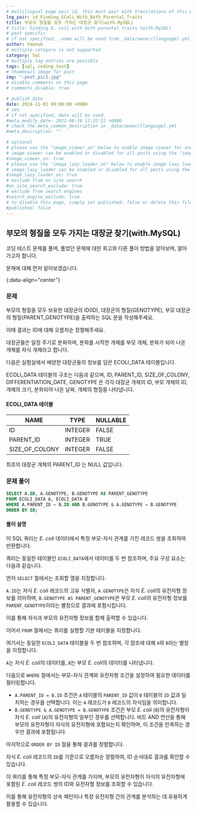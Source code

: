 ```yaml
---
# multilingual page pair id, this must pair with translations of this page. (This name must be unique)
lng_pair: id_Finding_EColi_With_Both_Parental_Traits
title: 부모의 형질을 모두 가지는 대장균 찾기(with.MySQL)
# title: Finding E. coli with both parental traits (with.MySQL)
# post specific
# if not specified, .name will be used from _data/owner/[language].yml
author: Yeonuk
# multiple category is not supported
category: Sql
# multiple tag entries are possible
tags: [sql, coding test]
# thumbnail image for post
img: ":post_pic1.jpg"
# disable comments on this page
# comments_disable: true

# publish date
date: 2024-11-01 09:00:00 +0900
# seo
# if not specified, date will be used.
#meta_modify_date: 2021-08-10 11:32:53 +0900
# check the meta_common_description in _data/owner/[language].yml
#meta_description: ""

# optional
# please use the "image_viewer_on" below to enable image viewer for individual pages or posts (_posts/ or [language]/_posts folders).
# image viewer can be enabled or disabled for all posts using the "image_viewer_posts: true" setting in _data/conf/main.yml.
#image_viewer_on: true
# please use the "image_lazy_loader_on" below to enable image lazy loader for individual pages or posts (_posts/ or [language]/_posts folders).
# image lazy loader can be enabled or disabled for all posts using the "image_lazy_loader_posts: true" setting in _data/conf/main.yml.
#image_lazy_loader_on: true
# exclude from on site search
#on_site_search_exclude: true
# exclude from search engines
#search_engine_exclude: true
# to disable this page, simply set published: false or delete this file
#published: false
---
```


<!-- outline-start -->

## 부모의 형질을 모두 가지는 대장균 찾기(with.MySQL)

코딩 테스트 문제를 풀며, 풀었던 문제에 대한 회고와 다른 풀이 방법을 알아보며, 알아가고자 합니다.

문제에 대해 먼저 알아보겠습니다.

{:data-align="center"}

<!-- outline-end -->

### 문제

부모의 형질을 모두 보유한 대장균의 ID(ID), 대장균의 형질(GENOTYPE), 부모 대장균의 형질(PARENT_GENOTYPE)을 출력하는 SQL 문을 작성해주세요.

이때 결과는 ID에 대해 오름차순 정렬해주세요.

대장균들은 일정 주기로 분화하며, 분화를 시작한 개체를 부모 개체, 분화가 되어 나온 개체를 자식 개체라고 합니다.

다음은 실험실에서 배양한 대장균들의 정보를 담은 ECOLI_DATA 테이블입니다.

ECOLI_DATA 테이블의 구조는 다음과 같으며, ID, PARENT_ID, SIZE_OF_COLONY, DIFFERENTIATION_DATE, GENOTYPE 은 각각 대장균 개체의 ID, 부모 개체의 ID, 개체의 크기, 분화되어 나온 날짜, 개체의 형질을 나타냅니다.

#### ECOLI_DATA 테이블

| NAME           | TYPE    | NULLABLE |
| -------------- | ------- | -------- |
| ID             | INTEGER | FALSE    |
| PARENT_ID      | INTEGER | TRUE     |
| SIZE_OF_COLONY | INTEGER | FALSE    |

최초의 대장균 개체의 PARENT_ID 는 NULL 값입니다.

<!-- #### 제한사항

- a의 길이는 1 이상 1,000,000 이하입니다.
- a[i]는 i+1 번째 풍선에 써진 숫자를 의미합니다.
- a의 모든 수는 -1,000,000,000 이상 1,000,000,000 이하인 정수입니다.
- a의 모든 수는 서로 다릅니다. -->

<!-- #### 입출력 예 -->

<!--
| Column name | Type         | Nullable |
| ----------- | ------------ | -------- |
| CAR_ID      | INTEGER      | FALSE    |
| CAR_TYPE    | VARCHAR(255) | FALSE    |
| DAILY_FEE   | INTEGER      | FALSE    |
| OPTIONS     | VARCHAR(255) | FALSE    | -->

<!-- | a                                     | result |
| ------------------------------------- | ------ |
| [9,-1,-5]                             | 3      |
| [-16,27,65,-2,58,-92,-71,-68,-61,-33] | 6      | -->

<!-- | begin | target | words                                      | return |
| ----- | ------ | ------------------------------------------ | ------ |
| "hit" | "cog"  | ["hot", "dot", "dog", "lot", "log", "cog"] | 4      |
| "hit" | "cog"  | ["hot", "dot", "dog", "lot", "log"]        | 0      | -->

### 문제 풀이

```sql
SELECT A.ID, A.GENOTYPE, B.GENOTYPE AS PARENT_GENOTYPE
FROM ECOLI_DATA A, ECOLI_DATA B
WHERE A.PARENT_ID = B.ID AND B.GENOTYPE & A.GENOTYPE = B.GENOTYPE
ORDER BY ID;
```

#### 풀이 설명

이 SQL 쿼리는 _E. coli_ 데이터에서 특정 부모-자식 관계를 가진 레코드 쌍을 조회하여 반환합니다.

쿼리는 동일한 테이블인 `ECOLI_DATA`에서 데이터를 두 번 참조하며, 주요 구성 요소는 다음과 같습니다.

먼저 `SELECT` 절에서는 조회할 열을 지정합니다.

`A.ID`는 자식 _E. coli_ 레코드의 고유 식별자, `A.GENOTYPE`은 자식 *E. coli*의 유전자형 정보를 의미하며, `B.GENOTYPE AS PARENT_GENOTYPE`은 부모 *E. coli*의 유전자형 정보를 `PARENT_GENOTYPE`이라는 별칭으로 결과에 포함시킵니다.

이를 통해 자식과 부모의 유전자형 정보를 함께 출력할 수 있습니다.

이어서 `FROM` 절에서는 쿼리를 실행할 기본 테이블을 지정합니다.

여기서는 동일한 `ECOLI_DATA` 테이블을 두 번 참조하며, 각 참조에 대해 `A`와 `B`라는 별칭을 지정합니다.

`A`는 자식 *E. coli*의 데이터를, `B`는 부모 *E. coli*의 데이터를 나타냅니다.

다음으로 `WHERE` 절에서는 부모-자식 관계와 유전자형 조건을 설정하여 필요한 데이터를 필터링합니다.

- `A.PARENT_ID = B.ID` 조건은 `A` 테이블의 `PARENT_ID` 값이 `B` 테이블의 `ID` 값과 일치하는 경우를 선택합니다. 이는 `A` 레코드가 `B` 레코드의 자식임을 의미합니다.
- `B.GENOTYPE & A.GENOTYPE = B.GENOTYPE` 조건은 부모 _E. coli_ (`B`)의 유전자형이 자식 _E. coli_ (`A`)의 유전자형의 일부인 경우를 선택합니다. 비트 AND 연산을 통해 부모의 유전자형이 자식의 유전자형에 포함되는지 확인하며, 이 조건을 만족하는 경우만 결과에 포함됩니다.

마지막으로 `ORDER BY ID` 절을 통해 결과를 정렬합니다.

자식 _E. coli_ 레코드의 `ID`를 기준으로 오름차순 정렬하여, ID 순서대로 결과를 확인할 수 있습니다.

이 쿼리를 통해 특정 부모-자식 관계를 가지며, 부모의 유전자형이 자식의 유전자형에 포함된 _E. coli_ 레코드 쌍의 ID와 유전자형 정보를 조회할 수 있습니다.

이를 통해 유전자형의 상속 패턴이나 특정 유전자형 간의 관계를 분석하는 데 유용하게 활용할 수 있습니다.
